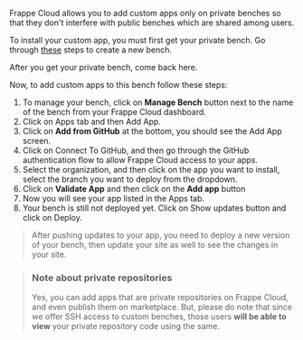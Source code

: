 Frappe Cloud allows you to add custom apps only on private benches so that they don't interfere with public benches which are shared among users.

To install your custom app, you must first get your private bench. Go through [these](https://frappecloud.com/docs/benches/create-new) steps to create a new bench.

After you get your private bench, come back here.

Now, to add custom apps to this bench follow these steps:

1.  To manage your bench, click on **Manage Bench** button next to the name of the bench from your Frappe Cloud dashboard.
2.  Click on Apps tab and then Add App.
3.  Click on **Add from GitHub** at the bottom, you should see the Add App screen.
4.  Click on Connect To GitHub, and then go through the GitHub authentication flow to allow Frappe Cloud access to your apps.
5.  Select the organization, and then click on the app you want to install, select the branch you want to deploy from the dropdown.
6.  Click on **Validate App** and then click on the **Add app** button
7.  Now you will see your app listed in the Apps tab.
8.  Your bench is still not deployed yet. Click on Show updates button and click on Deploy.

> After pushing updates to your app, you need to deploy a new version of your bench, then update your site as well to see the changes in your site.

> ### Note about private repositories
> 
> Yes, you can add apps that are private repositories on Frappe Cloud, and even publish them on marketplace. But, please do note that since we offer SSH access to custom benches, those users **will be able to view** your private repository code using the same.